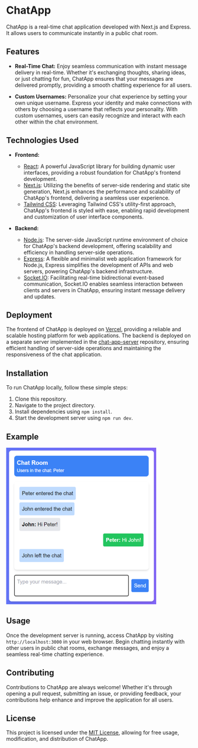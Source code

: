 # ChatApp

ChatApp is a real-time chat application developed with Next.js and Express. It allows users to communicate instantly in a public chat room.

## Features

- **Real-Time Chat:** Enjoy seamless communication with instant message delivery in real-time. Whether it's exchanging thoughts, sharing ideas, or just chatting for fun, ChatApp ensures that your messages are delivered promptly, providing a smooth chatting experience for all users.

- **Custom Usernames:** Personalize your chat experience by setting your own unique username. Express your identity and make connections with others by choosing a username that reflects your personality. With custom usernames, users can easily recognize and interact with each other within the chat environment.

## Technologies Used

- **Frontend:**
  - [React](https://reactjs.org/): A powerful JavaScript library for building dynamic user interfaces, providing a robust foundation for ChatApp's frontend development.
  - [Next.js](https://nextjs.org/): Utilizing the benefits of server-side rendering and static site generation, Next.js enhances the performance and scalability of ChatApp's frontend, delivering a seamless user experience.
  - [Tailwind CSS](https://tailwindcss.com/): Leveraging Tailwind CSS's utility-first approach, ChatApp's frontend is styled with ease, enabling rapid development and customization of user interface components.

- **Backend:**
  - [Node.js](https://nodejs.org/): The server-side JavaScript runtime environment of choice for ChatApp's backend development, offering scalability and efficiency in handling server-side operations.
  - [Express](https://expressjs.com/): A flexible and minimalist web application framework for Node.js, Express simplifies the development of APIs and web servers, powering ChatApp's backend infrastructure.
  - [Socket.IO](https://socket.io/): Facilitating real-time bidirectional event-based communication, Socket.IO enables seamless interaction between clients and servers in ChatApp, ensuring instant message delivery and updates.

## Deployment

The frontend of ChatApp is deployed on [Vercel](https://vercel.com/), providing a reliable and scalable hosting platform for web applications. The backend is deployed on a separate server implemented in the [chat-app-server](https://github.com/correa-rafael/chat-app-server) repository, ensuring efficient handling of server-side operations and maintaining the responsiveness of the chat application.

## Installation

To run ChatApp locally, follow these simple steps:

1. Clone this repository.
2. Navigate to the project directory.
3. Install dependencies using `npm install`.
4. Start the development server using `npm run dev`.

## Example

![ChatApp Example](example1.png)

## Usage

Once the development server is running, access ChatApp by visiting `http://localhost:3000` in your web browser. Begin chatting instantly with other users in public chat rooms, exchange messages, and enjoy a seamless real-time chatting experience.

## Contributing

Contributions to ChatApp are always welcome! Whether it's through opening a pull request, submitting an issue, or providing feedback, your contributions help enhance and improve the application for all users.

## License

This project is licensed under the [MIT License](LICENSE), allowing for free usage, modification, and distribution of ChatApp.
